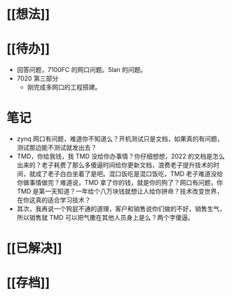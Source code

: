 # [[想法]]

# [[待办]]
- 回答问题，7100FC 的网口问题。5lan 的问题。
- 7020 第三部分
	- 刚完成多网口的工程搭建。

# 笔记
- zynq 网口有问题，难道你不知道么？开机测试只是文档，如果真的有问题，测试那边能不测试就发出去？
- TMD，你给我钱，我 TMD 没给你办事情？你仔细想想，2022 的文档是怎么出来的？老子耗费了那么多傻逼时间给你更新文档，浪费老子提升技术的时间，就成了老子白白坐着了是吧。混口饭吃是混口饭吃，TMD 老子难道没给你做事情做完？难道说，TMD 拿了你的钱，就是你的狗了？网口有问题，你 TMD 是第一天知道？一年给个八万块钱就想让人给你拼命？技术改变世界，在你这真的适合学习技术？
- 其次，我再说一个狗屁不通的道理，客户和销售说你们做的不好，销售生气，所以销售就 TMD 可以把气撒在其他人员身上是么？两个字傻逼。

# [[已解决]]

# [[存档]]